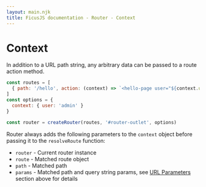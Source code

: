 ```yaml
---
layout: main.njk
title: FicusJS documentation - Router - Context
---
```

# Context

In addition to a URL path string, any arbitrary data can be passed to a route action method.

```js
const routes = [
  { path: '/hello', action: (context) => `<hello-page user="${context.user}"></hello-page>` }
]
const options = {
  context: { user: 'admin' }
}

const router = createRouter(routes, '#router-outlet', options)
```

Router always adds the following parameters to the `context` object
before passing it to the `resolveRoute` function:

- `router` - Current router instance
- `route` - Matched route object
- `path` - Matched path
- `params` - Matched path and query string params, see [URL Parameters](/features/url-parameters) section above for details
